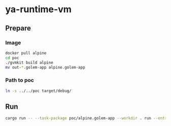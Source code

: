 # ya-runtime-vm

## Prepare

### Image

```sh
docker pull alpine
cd poc
./gvmkit build alpine
mv out-*.golem-app alpine.golem-app
```

### Path to poc

```sh
ln -s ../../poc target/debug/
```

## Run

```sh
cargo run -- --task-package poc/alpine.golem-app --workdir . run --entrypoint ls /
```

